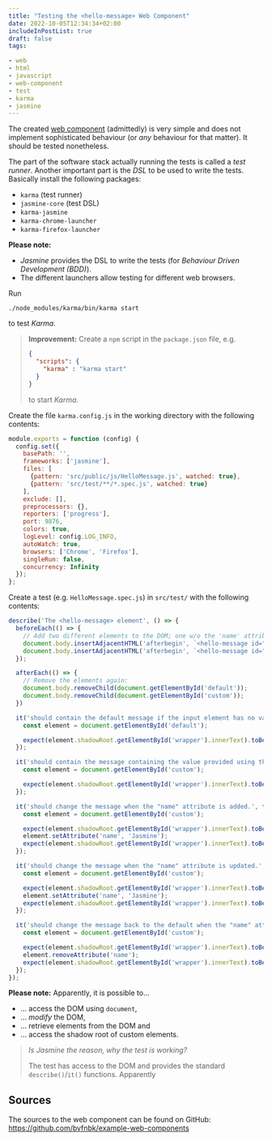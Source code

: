 ```yaml
---
title: "Testing the <hello-message> Web Component"
date: 2022-10-05T12:34:34+02:00
includeInPostList: true
draft: false
tags:

- web
- html
- javascript
- web-component
- test
- karma
- jasmine
---
```


The created [web component](/posts/example-web-components/hello-message/) (admittedly) is very simple and does not 
implement sophisticated behaviour (or _any_ behaviour for that matter). It should be tested nonetheless.

The part of the software stack actually running the tests is called a _test runner_. Another important part is the _DSL_
to be used to write the tests. Basically install the following packages:

- `karma` (test runner)
- `jasmine-core` (test DSL)
- `karma-jasmine`
- `karma-chrome-launcher`
- `karma-firefox-launcher`

**Please note:**

- _Jasmine_ provides the DSL to write the tests (for _Behaviour Driven Development (BDD)_).
- The different launchers allow testing for different web browsers. 

Run

```shell
./node_modules/karma/bin/karma start
```

to test _Karma_.

> **Improvement:**  Create a `npm` script in the `package.json` file, e.g.
> 
> ```json
> {
>   "scripts": {
>     "karma" : "karma start"
>   }
> }
> ```
> to start _Karma_.

Create the file `karma.config.js` in the working directory with the following contents:

```js
module.exports = function (config) {
  config.set({
    basePath: '',
    frameworks: ['jasmine'],
    files: [
      {pattern: 'src/public/js/HelloMessage.js', watched: true},
      {pattern: 'src/test/**/*.spec.js', watched: true}
    ],
    exclude: [],
    preprocessors: {},
    reporters: ['progress'],
    port: 9876,
    colors: true,
    logLevel: config.LOG_INFO,
    autoWatch: true,
    browsers: ['Chrome', 'Firefox'],
    singleRun: false,
    concurrency: Infinity
  });
};
```

Create a test (e.g. `HelloMessage.spec.js`) in `src/test/` with the following contents:

```js
describe('The <hello-message> element', () => {
  beforeEach(() => {
    // Add two different elements to the DOM; one w/o the 'name' attribute and the other with a configured 'name':
    document.body.insertAdjacentHTML('afterbegin', `<hello-message id="default"></hello-message>`);
    document.body.insertAdjacentHTML('afterbegin', `<hello-message id="custom" name="Friend"></hello-message>`);
  });

  afterEach(() => {
    // Remove the elements again:
    document.body.removeChild(document.getElementById('default'));
    document.body.removeChild(document.getElementById('custom'));
  })

  it('should contain the default message if the input element has no value set.', function () {
    const element = document.getElementById('default');

    expect(element.shadowRoot.getElementById('wrapper').innerText).toBe('Hello World!');
  });

  it('should contain the message containing the value provided using the "name" attribute.', function () {
    const element = document.getElementById('custom');

    expect(element.shadowRoot.getElementById('wrapper').innerText).toBe('Hello Friend!');
  });

  it('should change the message when the "name" attribute is added.', function () {
    const element = document.getElementById('custom');

    expect(element.shadowRoot.getElementById('wrapper').innerText).toBe('Hello Friend!');
    element.setAttribute('name', 'Jasmine');
    expect(element.shadowRoot.getElementById('wrapper').innerText).toBe('Hello Jasmine!');
  });

  it('should change the message when the "name" attribute is updated.', function () {
    const element = document.getElementById('custom');

    expect(element.shadowRoot.getElementById('wrapper').innerText).toBe('Hello Friend!');
    element.setAttribute('name', 'Jasmine');
    expect(element.shadowRoot.getElementById('wrapper').innerText).toBe('Hello Jasmine!');
  });

  it('should change the message back to the default when the "name" attribute is removed.', function () {
    const element = document.getElementById('custom');

    expect(element.shadowRoot.getElementById('wrapper').innerText).toBe('Hello Friend!');
    element.removeAttribute('name');
    expect(element.shadowRoot.getElementById('wrapper').innerText).toBe('Hello World!');
  });
});
```

**Please note:** Apparently, it is possible to&hellip;

- &hellip; access the DOM using `document`,
- &hellip; _modify_ the DOM,
- &hellip; retrieve elements from the DOM and
- &hellip; access the shadow root of custom elements.

> _Is Jasmine the reason, why the test is working?_
> 
> The test has access to the DOM and provides the standard `describe()`/`it()` functions. Apparently



## Sources

The sources to the web component can be found on GitHub: https://github.com/bvfnbk/example-web-components
